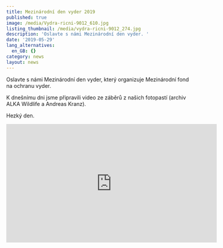 ```yaml
---
title: Mezinárodní den vyder 2019
published: true
image: /media/Vydra-ricni-9012_610.jpg
listing_thumbnail: /media/vydra-ricni-9012_274.jpg
description: 'Oslavte s námi Mezinárodní den vyder. '
date: '2019-05-29'
lang_alternatives:
  en_GB: {}
category: news
layout: news
---
```

Oslavte s námi Mezinárodní den vyder, který organizuje Mezinárodní fond na ochranu vyder.

K dnešnímu dni jsme připravili video ze záběrů z našich fotopastí (archiv ALKA Wildlife a Andreas Kranz).

Hezký den.

<iframe width="560" height="315" src="https://youtu.be/Y70CuqM0vrE" frameborder="0" allowfullscreen=""></iframe>
